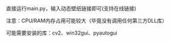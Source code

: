 直接运行main.py，输入动态壁纸链接即可(支持在线链接)

注意：CPU/RAM内存占用可能较大（毕竟没有调用任何第三方DLL库）

可能需要安装的库：cv2、win32gui、pyautogui
